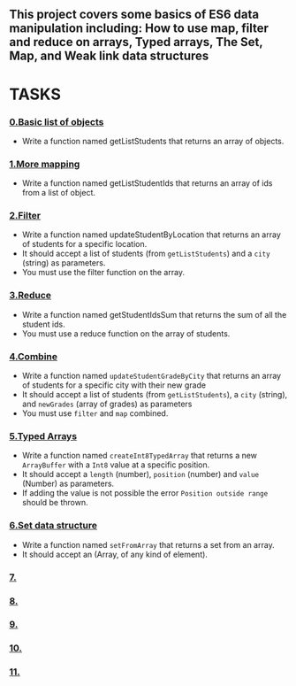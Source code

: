## This project covers some basics of ES6 data manipulation including: How to use map, filter and reduce on arrays, Typed arrays, The Set, Map, and Weak link data structures

# TASKS

### [0.Basic list of objects](./0-get_list_students.js)
- Write a function named getListStudents that returns an array of objects.

### [1.More mapping](./1-get_list_student_ids.js)
- Write a function named getListStudentIds that returns an array of ids from a list of object.

### [2.Filter](./2-get_student_by_location.js)
- Write a function named updateStudentByLocation that returns an array of students for a specific location.
- It should accept a list of students (from `getListStudents`) and a `city` (string) as parameters.
- You must use the filter function on the array.

### [3.Reduce](./3-get_ids_sum.js)
- Write a function named getStudentIdsSum that returns the sum of all the student ids.
- You must use a reduce function on the array of students.

### [4.Combine](./4-update_grade_by_city.js)
- Write a function named `updateStudentGradeByCity` that returns an array of students for a specific city with their new grade
- It should accept a list of students (from `getListStudents`), a `city` (string), and `newGrades` (array of grades) as parameters
- You must use `filter` and `map` combined.

### [5.Typed Arrays](./5-typed_arrays.js)
- Write a function named `createInt8TypedArray` that returns a new `ArrayBuffer` with a `Int8` value at a specific position.
- It should accept a `length` (number), `position` (number) and `value` (Number) as parameters.
- If adding the value is not possible the error `Position outside range` should be thrown.


### [6.Set data structure](./6-set.js)
- Write a function named `setFromArray` that returns a set from an array.
- It should accept an (Array, of any kind of element).

### [7.](./)

### [8.](./)

### [9.](./)

### [10.](./)

### [11.](./)